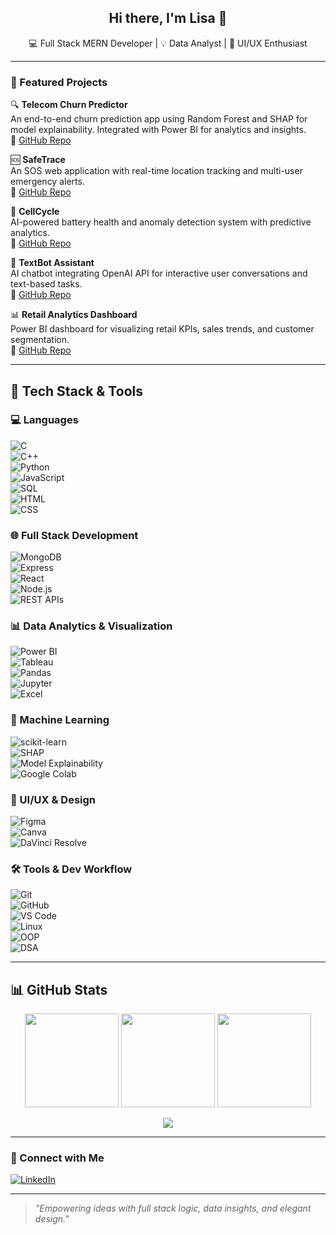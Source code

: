 <h2 align="center">Hi there, I'm Lisa 👋</h2>
<p align="center">
  💻 Full Stack MERN Developer | 💡 Data Analyst | 🎨 UI/UX Enthusiast
</p>

---

### 🚀 Featured Projects

🔍 **Telecom Churn Predictor**  
An end-to-end churn prediction app using Random Forest and SHAP for model explainability. Integrated with Power BI for analytics and insights.  
🔗 [GitHub Repo](https://github.com/lisadascse72/telecom-churn-predictor)

🆘 **SafeTrace**  
An SOS web application with real-time location tracking and multi-user emergency alerts.  
🔗 [GitHub Repo](https://github.com/lisadascse72/safetrace)

🔋 **CellCycle**  
AI-powered battery health and anomaly detection system with predictive analytics.  
🔗 [GitHub Repo](https://github.com/lisadascse72/cellcycle)

🤖 **TextBot Assistant**  
AI chatbot integrating OpenAI API for interactive user conversations and text-based tasks.  
🔗 [GitHub Repo](https://github.com/lisadascse72/textbot-assistant)

📊 **Retail Analytics Dashboard**  
Power BI dashboard for visualizing retail KPIs, sales trends, and customer segmentation.  
🔗 [GitHub Repo](https://github.com/lisadascse72/retail-dashboard)

---

## 💼 Tech Stack & Tools

### 💻 Languages  
![C](https://img.shields.io/badge/-C-00599C?style=flat&logo=c)  
![C++](https://img.shields.io/badge/-C++-00599C?style=flat&logo=c%2B%2B)  
![Python](https://img.shields.io/badge/-Python-3776AB?style=flat&logo=python)  
![JavaScript](https://img.shields.io/badge/-JavaScript-F7DF1E?style=flat&logo=javascript&logoColor=black)  
![SQL](https://img.shields.io/badge/-SQL-003B57?style=flat&logo=mysql)  
![HTML](https://img.shields.io/badge/-HTML5-E34F26?style=flat&logo=html5&logoColor=white)  
![CSS](https://img.shields.io/badge/-CSS3-1572B6?style=flat&logo=css3)

### 🌐 Full Stack Development  
![MongoDB](https://img.shields.io/badge/-MongoDB-47A248?style=flat&logo=mongodb)  
![Express](https://img.shields.io/badge/-Express.js-000000?style=flat&logo=express)  
![React](https://img.shields.io/badge/-React.js-61DAFB?style=flat&logo=react)  
![Node.js](https://img.shields.io/badge/-Node.js-339933?style=flat&logo=nodedotjs)  
![REST APIs](https://img.shields.io/badge/-REST%20APIs-000000?style=flat)

### 📊 Data Analytics & Visualization  
![Power BI](https://img.shields.io/badge/-Power%20BI-F2C811?style=flat&logo=powerbi)  
![Tableau](https://img.shields.io/badge/-Tableau-E97627?style=flat&logo=tableau)  
![Pandas](https://img.shields.io/badge/-Pandas-150458?style=flat&logo=pandas)  
![Jupyter](https://img.shields.io/badge/-Jupyter-F37626?style=flat&logo=jupyter)  
![Excel](https://img.shields.io/badge/-MS%20Excel-217346?style=flat&logo=microsoft-excel)

### 🤖 Machine Learning  
![scikit-learn](https://img.shields.io/badge/-Scikit--Learn-F7931E?style=flat&logo=scikit-learn)  
![SHAP](https://img.shields.io/badge/-SHAP-E0E0E0?style=flat)  
![Model Explainability](https://img.shields.io/badge/-Model%20Explainability-000000?style=flat)  
![Google Colab](https://img.shields.io/badge/-Google%20Colab-F9AB00?style=flat&logo=googlecolab)

### 🎨 UI/UX & Design  
![Figma](https://img.shields.io/badge/-Figma-F24E1E?style=flat&logo=figma)  
![Canva](https://img.shields.io/badge/-Canva-00C4CC?style=flat&logo=canva)  
![DaVinci Resolve](https://img.shields.io/badge/-DaVinci%20Resolve-000000?style=flat)

### 🛠️ Tools & Dev Workflow  
![Git](https://img.shields.io/badge/-Git-F05032?style=flat&logo=git)  
![GitHub](https://img.shields.io/badge/-GitHub-181717?style=flat&logo=github)  
![VS Code](https://img.shields.io/badge/-VS%20Code-007ACC?style=flat&logo=visual-studio-code)  
![Linux](https://img.shields.io/badge/-Linux-FCC624?style=flat&logo=linux)  
![OOP](https://img.shields.io/badge/-OOPs-5C2D91?style=flat)  
![DSA](https://img.shields.io/badge/-DSA-000000?style=flat)

---

## 📊 GitHub Stats

<p align="center">
  <img src="https://github-readme-stats.vercel.app/api?username=lisadascse72&show_icons=true&theme=radical" height="150" />
  <img src="https://github-readme-stats.vercel.app/api/top-langs/?username=lisadascse72&layout=compact&theme=radical" height="150" />
  <img src="https://github-readme-streak-stats.herokuapp.com?user=lisadascse72&theme=radical" height="150" />
</p>

<p align="center">
  <img src="https://github-profile-trophy.vercel.app/?username=lisadascse72&theme=darkhub&row=1&column=6" />
</p>

---

### 🤝 Connect with Me

[![LinkedIn](https://img.shields.io/badge/-Lisa%20Das-blue?style=flat-square&logo=Linkedin&logoColor=white&link=https://www.linkedin.com/in/lisa-das-9aab0a244)](https://www.linkedin.com/in/lisa-das-9aab0a244)

---

> _"Empowering ideas with full stack logic, data insights, and elegant design."_
